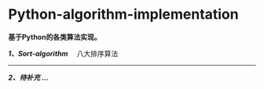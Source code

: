 # Python-algorithm-implementation

**基于Python的各类算法实现。**

***1、Sort-algorithm***
&emsp;八大排序算法

- - -
***2、待补充 ...***